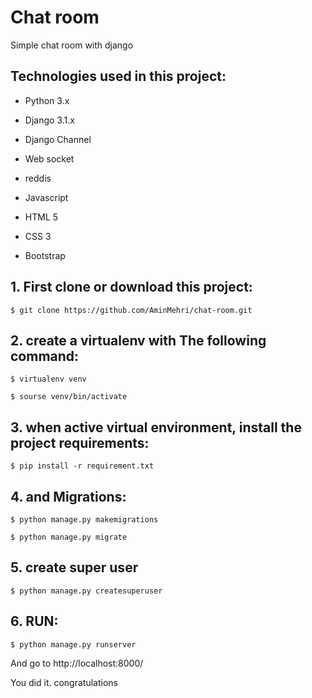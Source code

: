 # Chat room

Simple chat room with django

## Technologies used in this project:

- Python 3.x

- Django 3.1.x

- Django Channel

- Web socket

- reddis

- Javascript

- HTML 5

- CSS 3

- Bootstrap



## 1. First clone or download this project:
```
$ git clone https://github.com/AminMehri/chat-room.git
```

## 2. create a virtualenv with The following command:
```
$ virtualenv venv 

$ sourse venv/bin/activate
```

## 3. when active virtual environment, install the project requirements:
```
$ pip install -r requirement.txt
```

## 4. and Migrations:
```
$ python manage.py makemigrations

$ python manage.py migrate
```

## 5. create super user
```
$ python manage.py createsuperuser
```

## 6. RUN:
```
$ python manage.py runserver
```

And go to http://localhost:8000/


You did it. congratulations
